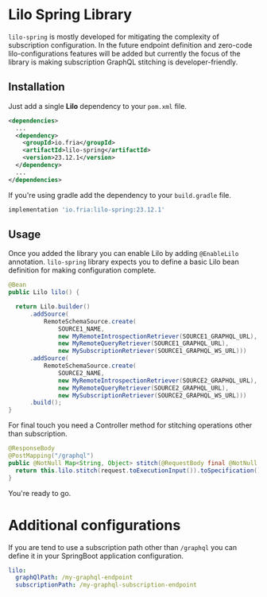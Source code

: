 # Lilo Spring Library

`lilo-spring` is mostly developed for mitigating the complexity of subscription configuration. In the future endpoint definition and
zero-code lilo-configurations features will be added but currently the focus of the library is making subscription GraphQL stitching is
developer-friendly.

## Installation

Just add a single **Lilo** dependency to your `pom.xml` file.

```xml
<dependencies>
  ...
  <dependency>
    <groupId>io.fria</groupId>
    <artifactId>lilo-spring</artifactId>
    <version>23.12.1</version>
  </dependency>
  ...
</dependencies>
```

If you're using gradle add the dependency to your `build.gradle` file.

```groovy
implementation 'io.fria:lilo-spring:23.12.1'
```

## Usage

Once you added the library you can enable Lilo by adding `@EnableLilo` annotation. `lilo-spring` library expects you to define
a basic Lilo bean definition for making configuration complete.

```java
@Bean
public Lilo lilo() {

  return Lilo.builder()
      .addSource(
          RemoteSchemaSource.create(
              SOURCE1_NAME,
              new MyRemoteIntrospectionRetriever(SOURCE1_GRAPHQL_URL),
              new MyRemoteQueryRetriever(SOURCE1_GRAPHQL_URL),
              new MySubscriptionRetriever(SOURCE1_GRAPHQL_WS_URL)))
      .addSource(
          RemoteSchemaSource.create(
              SOURCE2_NAME,
              new MyRemoteIntrospectionRetriever(SOURCE2_GRAPHQL_URL),
              new MyRemoteQueryRetriever(SOURCE2_GRAPHQL_URL),
              new MySubscriptionRetriever(SOURCE2_GRAPHQL_WS_URL)))
      .build();
}
```

For final touch you need a Controller method for stitching operations other than subscription. 

```java
@ResponseBody
@PostMapping("/graphql")
public @NotNull Map<String, Object> stitch(@RequestBody final @NotNull GraphQLRequest request) {
  return this.lilo.stitch(request.toExecutionInput()).toSpecification();
}
```

You're ready to go.

# Additional configurations

If you are tend to use a subscription path other than `/graphql` you can define it in your SpringBoot application configuration.

```yaml
lilo:
  graphQlPath: /my-graphql-endpoint
  subscriptionPath: /my-graphql-subscription-endpoint
```
